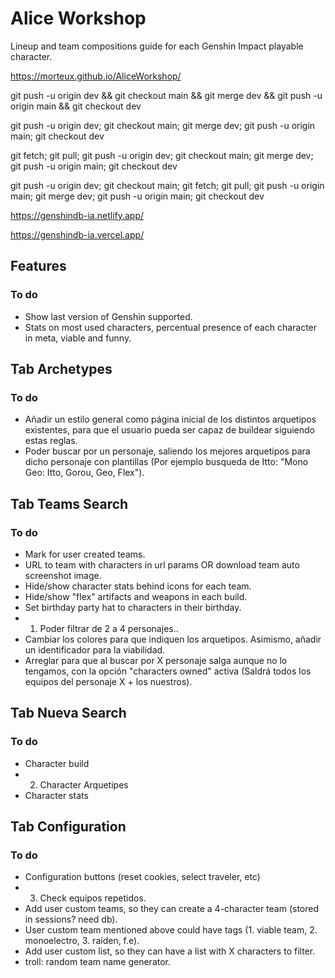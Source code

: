 # Alice Workshop
Lineup and team compositions guide for each Genshin Impact playable character.

https://morteux.github.io/AliceWorkshop/

git push -u origin dev && git checkout main && git merge dev && git push -u origin main && git checkout dev

git push -u origin dev; git checkout main; git merge dev; git push -u origin main; git checkout dev

git fetch; git pull; git push -u origin dev; git checkout main; git merge dev; git push -u origin main; git checkout dev

git push -u origin dev; git checkout main; git fetch; git pull; git push -u origin main; git merge dev; git push -u origin main; git checkout dev

https://genshindb-ia.netlify.app/

https://genshindb-ia.vercel.app/

## Features
### To do
- Show last version of Genshin supported.
- Stats on most used characters, percentual presence of each character in meta, viable and funny.

## Tab Archetypes
### To do
- Añadir un estilo general como página inicial de los distintos arquetipos existentes, para que el usuario pueda ser capaz de buildear siguiendo estas reglas.
- Poder buscar por un personaje, saliendo los mejores arquetipos para dicho personaje con plantillas (Por ejemplo busqueda de Itto: "Mono Geo: Itto, Gorou, Geo, Flex").

## Tab Teams Search
### To do
- Mark for user created teams.
- URL to team with characters in url params OR download team auto screenshot image.
- Hide/show character stats behind icons for each team.
- Hide/show "flex" artifacts and weapons in each build.
- Set birthday party hat to characters in their birthday.
- 1. Poder filtrar de 2 a 4 personajes..
- Cambiar los colores para que indiquen los arquetipos. Asimismo, añadir un identificador para la viabilidad.
- Arreglar para que al buscar por X personaje salga aunque no lo tengamos, con la opción "characters owned" activa (Saldrá todos los equipos del personaje X + los nuestros).

## Tab Nueva Search
### To do
- Character build
- 2. Character Arquetipes
- Character stats

## Tab Configuration
### To do
- Configuration buttons (reset cookies, select traveler, etc)
- 3. Check equipos repetidos. 
- Add user custom teams, so they can create a 4-character team (stored in sessions? need db).
- User custom team mentioned above could have tags (1. viable team, 2. monoelectro, 3. raiden, f.e).
- Add user custom list, so they can have a list with X characters to filter. 
- troll: random team name generator.
